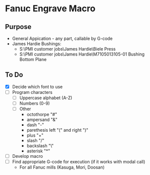 # Fanuc Engrave Macro

## Purpose
  - General Appication - any part, callable by G-code
  - James Hardie Bushings:
    - S:\PMI customer jobs\James Hardie\Biele Press
    - S:\PMI customer jobs\James Hardie\M7105013105-01 Bushing Bottom Plane

## To Do
  - [X] Decide which font to use
  - [ ] Program characters
    - [ ] Uppercase alphabet (A-Z)
    - [ ] Numbers (0-9)
    - [ ] Other
      - octothorpe "#"
      - ampersand "&"
      - dash "-"
      - parethesis left "(" and right ")"
      - plus "+"
      - slash "/"
      - backslash "\\"
      - asterisk "*"
  - [ ] Develop macro
  - [ ] Find appropriate G-code for execution (if it works with modal call)
    - For all Fanuc mills (Kasuga, Mori, Doosan)
